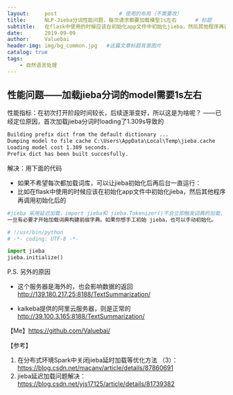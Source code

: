 ```yaml
---
layout:     post					# 使用的布局（不需要改）
title:      NLP-Jieba分词性能问题，每次请求都要加载模型1s左右		# 标题
subtitle:   在flask中使用的时候应该在初始化app文件中初始化jieba，然后其他程序再调用初始化后的    			#副标题
date:       2019-09-09
author:     Valuebai
header-img: img/bg_common.jpg 	#这篇文章标题背景图片
catalog: true
tags:
    - 自然语言处理
---
```




## 性能问题——加载jieba分词的model需要1s左右

性能指标：在初次打开阶段时间较长，后续逐渐变好，所以这是为啥呢？
——已经定位原因，首次加载jieba分词时loading了1.309s导致的

```md
Building prefix dict from the default dictionary ...
Dumping model to file cache C:\Users\AppData\Local\Temp\jieba.cache
Loading model cost 1.309 seconds.
Prefix dict has been built succesfully.
```

解决：用下面的代码
- 如果不希望每次都加载词库，可以让jieba初始化后再后台一直运行：
- 比如在flask中使用的时候应该在初始化app文件中初始化jieba，然后其他程序再调用初始化后的

```python
#jieba 采用延迟加载，import jieba和 jieba.Tokenizer()不会立即触发词典的加载，
一旦有必要才开始加载词典构建前缀字典。如果你想手工初始 jieba，也可以手动初始化。

# !/usr/bin/python
# -*- coding: UTF-8 -*-

import jieba
jieba.initialize()

```


P.S. 另外的原因

- 这个服务器是海外的，也会影响数据的返回
http://139.180.217.25:8188/TextSummarization/ 

- kaikeba提供的阿里云服务器，则是正常的
http://39.100.3.165:8188/TextSummarization/




【Me】https://github.com/Valuebai/

【参考】
1. 在分布式环境Spark中关闭jieba延时加载等优化方法 （3）：https://blog.csdn.net/macanv/article/details/87860691
2. jieba延迟加载问题解决：https://blog.csdn.net/yjs17125/article/details/81739382